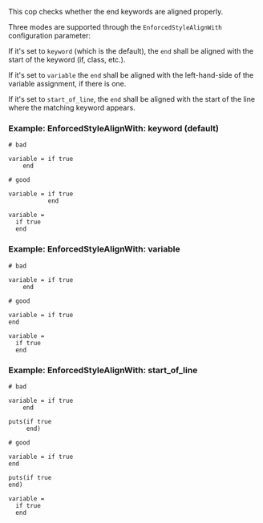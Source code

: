 This cop checks whether the end keywords are aligned properly.

Three modes are supported through the `EnforcedStyleAlignWith`
configuration parameter:

If it's set to `keyword` (which is the default), the `end`
shall be aligned with the start of the keyword (if, class, etc.).

If it's set to `variable` the `end` shall be aligned with the
left-hand-side of the variable assignment, if there is one.

If it's set to `start_of_line`, the `end` shall be aligned with the
start of the line where the matching keyword appears.

### Example: EnforcedStyleAlignWith: keyword (default)
    # bad

    variable = if true
        end

    # good

    variable = if true
               end

    variable =
      if true
      end

### Example: EnforcedStyleAlignWith: variable
    # bad

    variable = if true
        end

    # good

    variable = if true
    end

    variable =
      if true
      end

### Example: EnforcedStyleAlignWith: start_of_line
    # bad

    variable = if true
        end

    puts(if true
         end)

    # good

    variable = if true
    end

    puts(if true
    end)

    variable =
      if true
      end